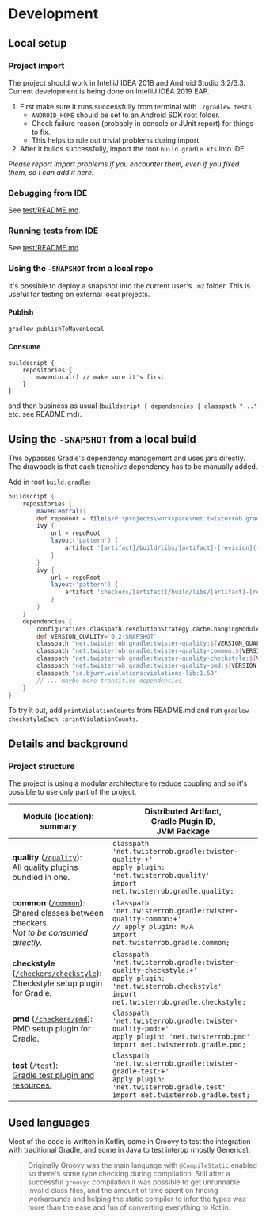 # Development

## Local setup

### Project import
The project should work in IntelliJ IDEA 2018 and Android Studio 3.2/3.3.
Current development is being done on IntelliJ IDEA 2019 EAP.

1. First make sure it runs successfully from terminal with `./gradlew tests`.
   * `ANDROID_HOME` should be set to an Android SDK root folder.
   * Check failure reason (probably in console or JUnit report) for things to fix.
   * This helps to rule out trivial problems during import.
2. After it builds successfully, import the root `build.gradle.kts` into IDE.

*Please report import problems if you encounter them, even if you fixed them, so I can add it here.*

### Debugging from IDE
See [test/README.md](../test/README.md).

### Running tests from IDE
See [test/README.md](../test/README.md).

### Using the `-SNAPSHOT` from a local repo
It's possible to deploy a snapshot into the current user's `.m2` folder.
This is useful for testing on external local projects.

#### Publish
```console
gradlew publishToMavenLocal
```

#### Consume
```
buildscript {
	repositories {
		mavenLocal() // make sure it's first
	}
}
```
and then business as usual (`buildscript { dependencies { classpath "..."` etc. see README.md).


## Using the `-SNAPSHOT` from a local build
This bypasses Gradle's dependency management and uses jars directly. The drawback is that each transitive dependency has to be manually added.

Add in root `build.gradle`:
```groovy
buildscript {
	repositories {
		mavenCentral()
		def repoRoot = file($/P:\projects\workspace\net.twisterrob.gradle-quality/$).toURI()
		ivy {
			url = repoRoot
			layout('pattern') {
				artifact '[artifact]/build/libs/[artifact]-[revision](-[classifier]).[ext]'
			}
		}
		ivy {
			url = repoRoot
			layout('pattern') {
				artifact 'checkers/[artifact]/build/libs/[artifact]-[revision](-[classifier]).[ext]'
			}
		}
	}
	dependencies {
		configurations.classpath.resolutionStrategy.cacheChangingModulesFor 0, 'seconds' // -SNAPSHOT
		def VERSION_QUALITY='0.2-SNAPSHOT'
		classpath "net.twisterrob.gradle:twister-quality:${VERSION_QUALITY}"
		classpath "net.twisterrob.gradle:twister-quality-common:${VERSION_QUALITY}"
		classpath "net.twisterrob.gradle:twister-quality-checkstyle:${VERSION_QUALITY}"
		classpath "net.twisterrob.gradle:twister-quality-pmd:${VERSION_QUALITY}"
		classpath "se.bjurr.violations:violations-lib:1.50"
		// ... maybe more transitive dependencies
	}
}
```
To try it out, add `printViolationCounts` from README.md and run `gradlew checkstyleEach :printViolationCounts`.


## Details and background


### Project structure
The project is using a modular architecture to reduce coupling and so it's possible to use only part of the project.

| Module (location): summary | Distributed Artifact,<br>Gradle Plugin ID,<br>JVM Package |
| --- | --- |
| **quality** ([`/quality`](../quality)):<br>All quality plugins bundled in one.<br> |`classpath 'net.twisterrob.gradle:twister-quality:+'`<br>`apply plugin: 'net.twisterrob.quality'`<br>`import net.twisterrob.gradle.quality;` |
| **common** ([`/common`](../common)):<br>Shared classes between checkers.<br>_Not to be consumed directly._ | `classpath 'net.twisterrob.gradle:twister-quality-common:+'`<br>`// apply plugin: N/A`<br>`import net.twisterrob.gradle.common;` |
| **checkstyle** ([`/checkers/checkstyle`](../checkers/checkstyle)):<br>Checkstyle setup plugin for Gradle. | `classpath 'net.twisterrob.gradle:twister-quality-checkstyle:+'`<br>`apply plugin: 'net.twisterrob.checkstyle'`<br>`import net.twisterrob.gradle.checkstyle;` |
| **pmd** ([`/checkers/pmd`](../checkers/pmd)):<br>PMD setup plugin for Gradle. | `classpath 'net.twisterrob.gradle:twister-quality-pmd:+'`<br>`apply plugin: 'net.twisterrob.pmd'`<br>`import net.twisterrob.gradle.pmd;` |
| **test** ([`/test`](../test)):<br>[Gradle test plugin and resources.](../test/README.md) | `classpath 'net.twisterrob.gradle:twister-gradle-test:+'`<br>`apply plugin: 'net.twisterrob.gradle.test'`<br>`import net.twisterrob.gradle.test;` |


## Used languages
Most of the code is written in Kotlin, some in Groovy to test the integration with traditional Gradle, and some in Java to test interop (mostly Generics).

> Originally Groovy was the main language with `@CompileStatic` enabled so there's some type checking during compilation. Still after a successful `groovyc` compilation it was possible to get unrunnable invalid class files, and the amount of time spent on finding workarounds and helping the static compiler to infer the types was more than the ease and fun of converting everything to Kotlin.
